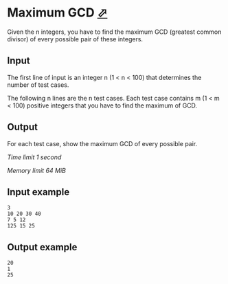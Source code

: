 # Maximum GCD [⬀](https://www.e-olymp.com/en/problems/2631)

Given the n integers, you have to find the maximum GCD (greatest common divisor) of every possible pair of these integers.

## Input

The first line of input is an integer n (1 < n < 100) that determines the number of test cases.

The following n lines are the n test cases. Each test case contains m (1 < m < 100) positive integers that you have to find the maximum of GCD.

## Output

For each test case, show the maximum GCD of every possible pair.

_Time limit 1 second_

_Memory limit 64 MiB_

## Input example
```
3
10 20 30 40
7 5 12
125 15 25
```

## Output example
```
20
1
25
```
